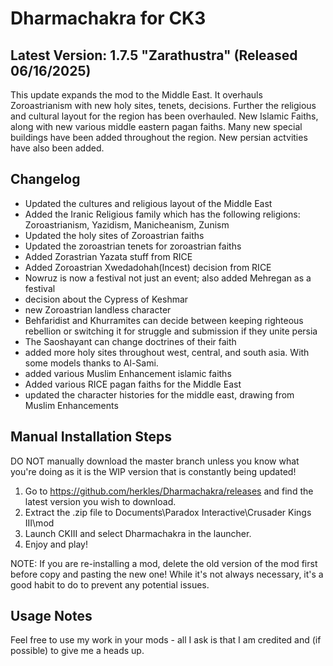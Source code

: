 # Dharmachakra for CK3

## Latest Version: 1.7.5 "Zarathustra" (Released 06/16/2025)

This update expands the mod to the Middle East. It overhauls Zoroastrianism with new holy sites, tenets, decisions. Further the religious and cultural layout for the region has been overhauled. New Islamic Faiths, along with new various middle eastern pagan faiths. Many new special buildings have been added throughout the region. New persian actvities have also been added. 

## Changelog

- Updated the cultures and religious layout of the Middle East
- Added the Iranic Religious family which has the following religions: Zoroastrianism, Yazidism, Manicheanism, Zunism
- Updated the holy sites of Zoroastrian faiths
- Updated the zoroastrian tenets for zoroastrian faiths
- Added Zorastrian Yazata stuff from RICE
- Added Zoroastrian Xwedadohah(Incest) decision from RICE
- Nowruz is now a festival not just an event; also added Mehregan as a festival
- decision about the Cypress of Keshmar
- new Zoroastrian landless character
- Behfaridist and Khurramites can decide between keeping righteous rebellion or switching it for struggle and submission if they unite persia
- The Saoshayant can change doctrines of their faith
- added more holy sites throughout west, central, and south asia. With some models thanks to Al-Sami.
- added various Muslim Enhancement islamic faiths
- Added various RICE pagan faiths for the Middle East
- updated the character histories for the middle east, drawing from Muslim Enhancements


## Manual Installation Steps

DO NOT manually download the master branch unless you know what you're doing as it is the WIP version that is constantly being updated!

1. Go to <https://github.com/herkles/Dharmachakra/releases> and find the latest version you wish to download.
2. Extract the .zip file to Documents\Paradox Interactive\Crusader Kings III\mod
3. Launch CKIII and select Dharmachakra in the launcher.
4. Enjoy and play!

NOTE: If you are re-installing a mod, delete the old version of the mod first before copy and pasting the new one! While it's not always necessary, it's a good habit to do to prevent any potential issues.

## Usage Notes
Feel free to use my work in your mods - all I ask is that I am credited and (if possible) to give me a heads up.
